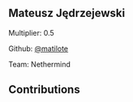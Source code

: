 
## Mateusz Jędrzejewski
Multiplier: 0.5

Github: [@matilote](https://github.com/matilote)

Team: Nethermind

## Contributions
